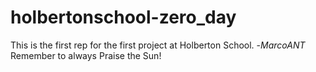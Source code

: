 # holbertonschool-zero_day
This is the first rep for the first project at Holberton School. -_MarcoANT_
 Remember to always Praise the Sun!
